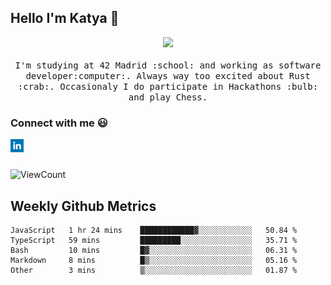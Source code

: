 
## Hello I'm Katya :wave:

<p align="center">
  <img src="https://raw.githubusercontent.com/coderjojo/coderjojo/master/img/github.gif" width=100>
  <br><br>
  <samp>
    I'm studying at 42 Madrid :school: </a> and working as software developer:computer:. Always way too excited about Rust :crab:. Occasionaly I do participate in Hackathons :bulb: and play Chess.
  </samp>
</p>

### Connect with me :smiley:
<a href="https://www.linkedin.com/in/ekaterina-prusakova-b209b494/">
  <img align="left" alt="Katya Prusakova" width="21px" src="https://raw.githubusercontent.com/edent/SuperTinyIcons/099dc12b59179d07d534069bc8551718f786d91a/images/svg/linkedin.svg" />
</a>
<br/><br/>


<!--  ![visitors](https://visitor-badge.glitch.me/badge?page_id=KatyaPrusakova/KatyaPrusakova) -->

![ViewCount](https://views.whatilearened.today/views/github/KatyaPrusakova/views.svg)

## Weekly Github Metrics

<!--START_SECTION:waka-->

```text
JavaScript   1 hr 24 mins    ████████████▓░░░░░░░░░░░░   50.84 %
TypeScript   59 mins         █████████░░░░░░░░░░░░░░░░   35.71 %
Bash         10 mins         █▓░░░░░░░░░░░░░░░░░░░░░░░   06.31 %
Markdown     8 mins          █▒░░░░░░░░░░░░░░░░░░░░░░░   05.16 %
Other        3 mins          ▒░░░░░░░░░░░░░░░░░░░░░░░░   01.87 %
```

<!--END_SECTION:waka-->